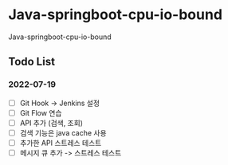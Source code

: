 # Java-springboot-cpu-io-bound
Java-springboot-cpu-io-bound

## Todo List

### 2022-07-19
- [ ] Git Hook -> Jenkins 설정
- [ ] Git Flow 연습
- [ ] API 추가 (검색, 조회)
- [ ] 검색 기능은 java cache 사용
- [ ] 추가한 API 스트레스 테스트
- [ ] 메시지 큐 추가 -> 스트레스 테스트

